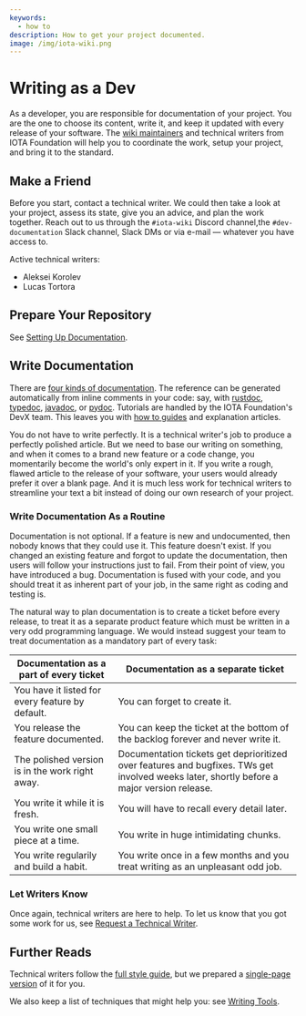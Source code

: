 ```yaml
---
keywords:
  - how to
description: How to get your project documented.
image: /img/iota-wiki.png
---
```


# Writing as a Dev

As a developer, you are responsible for documentation of your project. You are the one to choose its content, write it, and keep it updated with every release of your software. The [wiki maintainers](https://wiki.iota.org/team) and technical writers from IOTA Foundation will help you to coordinate the work, setup your project, and bring it to the standard.

## Make a Friend

Before you start, contact a technical writer. We could then take a look at your project, assess its state, give you an advice, and plan the work together. Reach out to us through the `#iota-wiki` Discord channel,the `#dev-documentation` Slack channel, Slack DMs or via e-mail — whatever you have access to.

Active technical writers:

- Aleksei Korolev
- Lucas Tortora

## Prepare Your Repository

See [Setting Up Documentation](../how_tos/documentation_setup.md).

## Write Documentation

There are [four kinds of documentation](../reference/structure/overview.md). The reference can be generated automatically from inline comments in your code: say, with [rustdoc](https://doc.rust-lang.org/rustdoc/index.html), [typedoc](https://typedoc.org/), [javadoc](https://docs.oracle.com/javase/8/docs/technotes/tools/windows/javadoc.html), or [pydoc](https://docs.python.org/3/library/pydoc.html). Tutorials are handled by the IOTA Foundation's DevX team. This leaves you with [how to guides](../how_tos/how_to_write_how_tos.md) and explanation articles.

You do not have to write perfectly. It is a technical writer's job to produce a perfectly polished article. But we need to base our writing on something, and when it comes to a brand new feature or a code change, you momentarily become the world's only expert in it. If you write a rough, flawed article to the release of your software, your users would already prefer it over a blank page. And it is much less work for technical writers to streamline your text a bit instead of doing our own research of your project.

### Write Documentation As a Routine 

Documentation is not optional. If a feature is new and undocumented, then nobody knows that they could use it. This feature doesn't exist. If you changed an existing feature and forgot to update the documentation, then users will follow your instructions just to fail. From their point of view, you have introduced a bug. Documentation is fused with your code, and you should treat it as inherent part of your job, in the same right as coding and testing is.

The natural way to plan documentation is to create a ticket before every release, to treat it as a separate product feature which must be written in a very odd programming language. We would instead suggest your team to treat documentation as a mandatory part of every task:

|Documentation as a part of every ticket           |Documentation as a separate ticket                                                |
|---                                               |---                                                                               |
|You have it listed for every feature by default.  | You can forget to create it.                                                     |
|You release the feature documented.               | You can keep the ticket at the bottom of the backlog forever and never write it. |
|The polished version is in the work right away.   | Documentation tickets get deprioritized over features and bugfixes. TWs get involved weeks later, shortly before a major version release.  |
|You write it while it is fresh.                   | You will have to recall every detail later.                                      |
|You write one small piece at a time.              | You write in huge intimidating chunks.                                           |                                     
|You write regularily and build a habit.           | You write once in a few months and you treat writing as an unpleasant odd job.   |

### Let Writers Know

Once again, technical writers are here to help. To let us know that you got some work for us, see [Request a Technical Writer](../how_tos/request_tw.md).

## Further Reads

Technical writers follow the [full style guide](../reference/style/manifesto.md), but we prepared a [single-page version](./quick_advice.md) of it for you.

We also keep a list of techniques that might help you: see [Writing Tools](../explanations/tools/).